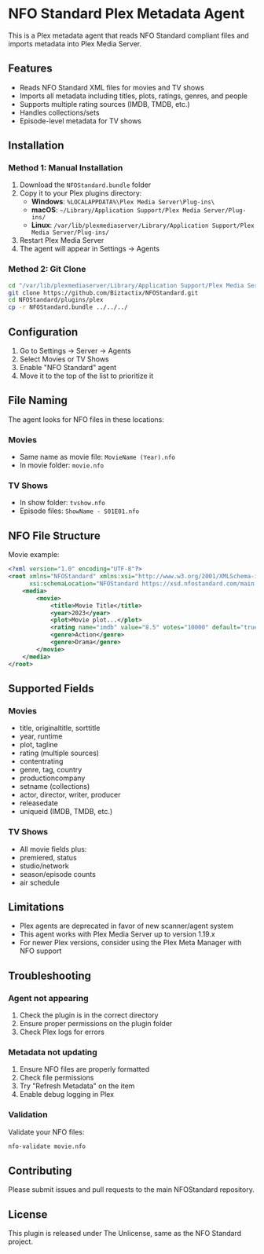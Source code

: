 # NFO Standard Plex Metadata Agent

This is a Plex metadata agent that reads NFO Standard compliant files and imports metadata into Plex Media Server.

## Features

- Reads NFO Standard XML files for movies and TV shows
- Imports all metadata including titles, plots, ratings, genres, and people
- Supports multiple rating sources (IMDB, TMDB, etc.)
- Handles collections/sets
- Episode-level metadata for TV shows

## Installation

### Method 1: Manual Installation

1. Download the `NFOStandard.bundle` folder
2. Copy it to your Plex plugins directory:
   - **Windows**: `%LOCALAPPDATA%\Plex Media Server\Plug-ins\`
   - **macOS**: `~/Library/Application Support/Plex Media Server/Plug-ins/`
   - **Linux**: `/var/lib/plexmediaserver/Library/Application Support/Plex Media Server/Plug-ins/`
3. Restart Plex Media Server
4. The agent will appear in Settings → Agents

### Method 2: Git Clone

```bash
cd "/var/lib/plexmediaserver/Library/Application Support/Plex Media Server/Plug-ins/"
git clone https://github.com/Biztactix/NFOStandard.git
cd NFOStandard/plugins/plex
cp -r NFOStandard.bundle ../../../
```

## Configuration

1. Go to Settings → Server → Agents
2. Select Movies or TV Shows
3. Enable "NFO Standard" agent
4. Move it to the top of the list to prioritize it

## File Naming

The agent looks for NFO files in these locations:

### Movies
- Same name as movie file: `MovieName (Year).nfo`
- In movie folder: `movie.nfo`

### TV Shows
- In show folder: `tvshow.nfo`
- Episode files: `ShowName - S01E01.nfo`

## NFO File Structure

Movie example:
```xml
<?xml version="1.0" encoding="UTF-8"?>
<root xmlns="NFOStandard" xmlns:xsi="http://www.w3.org/2001/XMLSchema-instance" 
      xsi:schemaLocation="NFOStandard https://xsd.nfostandard.com/main.xsd">
    <media>
        <movie>
            <title>Movie Title</title>
            <year>2023</year>
            <plot>Movie plot...</plot>
            <rating name="imdb" value="8.5" votes="10000" default="true"/>
            <genre>Action</genre>
            <genre>Drama</genre>
        </movie>
    </media>
</root>
```

## Supported Fields

### Movies
- title, originaltitle, sorttitle
- year, runtime
- plot, tagline
- rating (multiple sources)
- contentrating
- genre, tag, country
- productioncompany
- setname (collections)
- actor, director, writer, producer
- releasedate
- uniqueid (IMDB, TMDB, etc.)

### TV Shows
- All movie fields plus:
- premiered, status
- studio/network
- season/episode counts
- air schedule

## Limitations

- Plex agents are deprecated in favor of new scanner/agent system
- This agent works with Plex Media Server up to version 1.19.x
- For newer Plex versions, consider using the Plex Meta Manager with NFO support

## Troubleshooting

### Agent not appearing
1. Check the plugin is in the correct directory
2. Ensure proper permissions on the plugin folder
3. Check Plex logs for errors

### Metadata not updating
1. Ensure NFO files are properly formatted
2. Check file permissions
3. Try "Refresh Metadata" on the item
4. Enable debug logging in Plex

### Validation
Validate your NFO files:
```bash
nfo-validate movie.nfo
```

## Contributing

Please submit issues and pull requests to the main NFOStandard repository.

## License

This plugin is released under The Unlicense, same as the NFO Standard project.